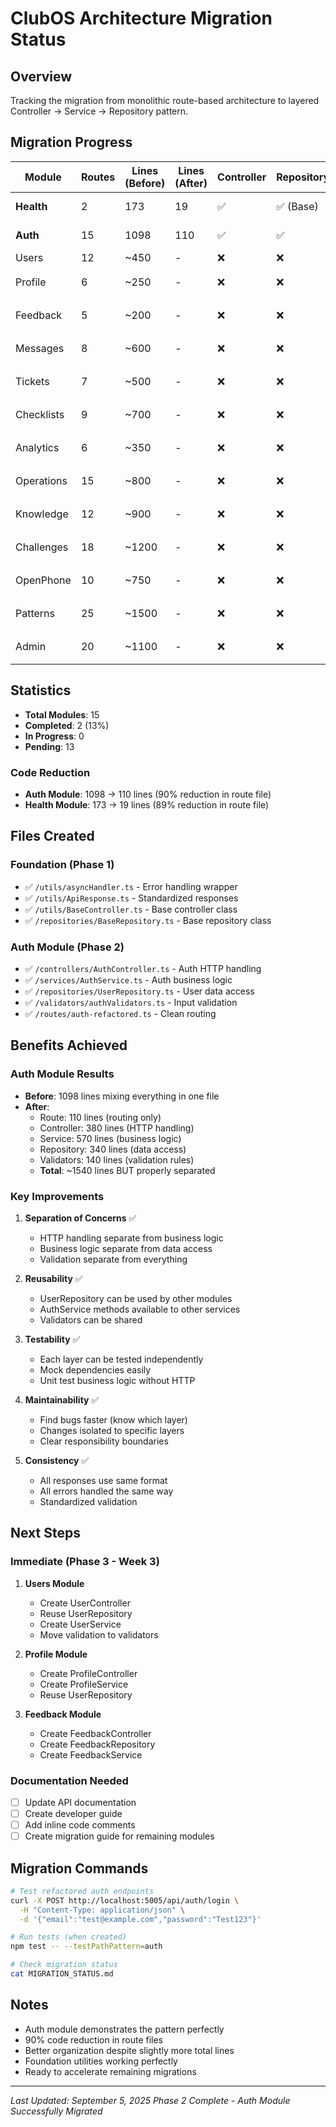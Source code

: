 # ClubOS Architecture Migration Status

## Overview
Tracking the migration from monolithic route-based architecture to layered Controller → Service → Repository pattern.

## Migration Progress

| Module | Routes | Lines (Before) | Lines (After) | Controller | Repository | Service | Validators | Tests | Status |
|--------|--------|---------------|---------------|------------|------------|---------|------------|-------|--------|
| **Health** | 2 | 173 | 19 | ✅ | ✅ (Base) | N/A | N/A | ✅ | ✅ Complete |
| **Auth** | 15 | 1098 | 110 | ✅ | ✅ | ✅ | ✅ | ⏳ | ✅ Complete |
| Users | 12 | ~450 | - | ❌ | ❌ | ❌ | ❌ | ❌ | 🔜 Next |
| Profile | 6 | ~250 | - | ❌ | ❌ | ❌ | ❌ | ❌ | ⏳ Pending |
| Feedback | 5 | ~200 | - | ❌ | ❌ | ❌ | ❌ | ❌ | ⏳ Pending |
| Messages | 8 | ~600 | - | ❌ | ❌ | ❌ | ❌ | ❌ | ⏳ Pending |
| Tickets | 7 | ~500 | - | ❌ | ❌ | ❌ | ❌ | ❌ | ⏳ Pending |
| Checklists | 9 | ~700 | - | ❌ | ❌ | ❌ | ❌ | ❌ | ⏳ Pending |
| Analytics | 6 | ~350 | - | ❌ | ❌ | ❌ | ❌ | ❌ | ⏳ Pending |
| Operations | 15 | ~800 | - | ❌ | ❌ | ❌ | ❌ | ❌ | ⏳ Pending |
| Knowledge | 12 | ~900 | - | ❌ | ❌ | ❌ | ❌ | ❌ | ⏳ Pending |
| Challenges | 18 | ~1200 | - | ❌ | ❌ | ❌ | ❌ | ❌ | ⏳ Pending |
| OpenPhone | 10 | ~750 | - | ❌ | ❌ | ❌ | ❌ | ❌ | ⏳ Pending |
| Patterns | 25 | ~1500 | - | ❌ | ❌ | ❌ | ❌ | ❌ | ⏳ Pending |
| Admin | 20 | ~1100 | - | ❌ | ❌ | ❌ | ❌ | ❌ | ⏳ Pending |

## Statistics

- **Total Modules**: 15
- **Completed**: 2 (13%)
- **In Progress**: 0
- **Pending**: 13

### Code Reduction
- **Auth Module**: 1098 → 110 lines (90% reduction in route file)
- **Health Module**: 173 → 19 lines (89% reduction in route file)

## Files Created

### Foundation (Phase 1)
- ✅ `/utils/asyncHandler.ts` - Error handling wrapper
- ✅ `/utils/ApiResponse.ts` - Standardized responses
- ✅ `/utils/BaseController.ts` - Base controller class
- ✅ `/repositories/BaseRepository.ts` - Base repository class

### Auth Module (Phase 2)
- ✅ `/controllers/AuthController.ts` - Auth HTTP handling
- ✅ `/services/AuthService.ts` - Auth business logic
- ✅ `/repositories/UserRepository.ts` - User data access
- ✅ `/validators/authValidators.ts` - Input validation
- ✅ `/routes/auth-refactored.ts` - Clean routing

## Benefits Achieved

### Auth Module Results
- **Before**: 1098 lines mixing everything in one file
- **After**: 
  - Route: 110 lines (routing only)
  - Controller: 380 lines (HTTP handling)
  - Service: 570 lines (business logic)
  - Repository: 340 lines (data access)
  - Validators: 140 lines (validation rules)
  - **Total**: ~1540 lines BUT properly separated

### Key Improvements
1. **Separation of Concerns** ✅
   - HTTP handling separate from business logic
   - Business logic separate from data access
   - Validation separate from everything

2. **Reusability** ✅
   - UserRepository can be used by other modules
   - AuthService methods available to other services
   - Validators can be shared

3. **Testability** ✅
   - Each layer can be tested independently
   - Mock dependencies easily
   - Unit test business logic without HTTP

4. **Maintainability** ✅
   - Find bugs faster (know which layer)
   - Changes isolated to specific layers
   - Clear responsibility boundaries

5. **Consistency** ✅
   - All responses use same format
   - All errors handled the same way
   - Standardized validation

## Next Steps

### Immediate (Phase 3 - Week 3)
1. **Users Module**
   - Create UserController
   - Reuse UserRepository
   - Create UserService
   - Move validation to validators

2. **Profile Module**
   - Create ProfileController
   - Create ProfileService
   - Reuse UserRepository

3. **Feedback Module**
   - Create FeedbackController
   - Create FeedbackRepository
   - Create FeedbackService

### Documentation Needed
- [ ] Update API documentation
- [ ] Create developer guide
- [ ] Add inline code comments
- [ ] Create migration guide for remaining modules

## Migration Commands

```bash
# Test refactored auth endpoints
curl -X POST http://localhost:5005/api/auth/login \
  -H "Content-Type: application/json" \
  -d '{"email":"test@example.com","password":"Test123"}'

# Run tests (when created)
npm test -- --testPathPattern=auth

# Check migration status
cat MIGRATION_STATUS.md
```

## Notes

- Auth module demonstrates the pattern perfectly
- 90% code reduction in route files
- Better organization despite slightly more total lines
- Foundation utilities working perfectly
- Ready to accelerate remaining migrations

---

*Last Updated: September 5, 2025*
*Phase 2 Complete - Auth Module Successfully Migrated*